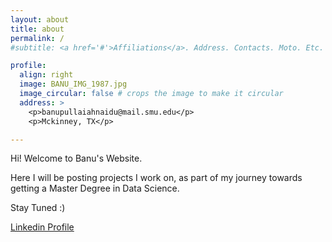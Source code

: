 ```yaml
---
layout: about
title: about
permalink: /
#subtitle: <a href='#'>Affiliations</a>. Address. Contacts. Moto. Etc.

profile:
  align: right
  image: BANU_IMG_1987.jpg
  image_circular: false # crops the image to make it circular
  address: >
    <p>banupullaiahnaidu@mail.smu.edu</p>
    <p>Mckinney, TX</p>

---
```


Hi! Welcome to Banu's Website. 

Here I will be posting projects I work on, as part of my journey towards getting a Master Degree in Data Science.

Stay Tuned :)

<a href = "www.linkedin.com/in/banu-naidu-8780522" target="_blank" rel="noopener">Linkedin Profile</a>
